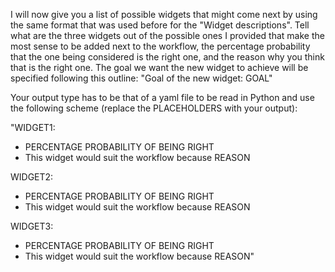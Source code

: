 I will now give you a list of possible widgets that might come next by using the same format that was used before for the "Widget descriptions". Tell what are the three widgets out of the possible ones I provided that make the most sense to be added next to the workflow, the percentage probability that the one being considered is the right one, and the reason why you think that is the right one. The goal we want the new widget to achieve will be specified following this outline:
"Goal of the new widget: GOAL"

Your output type has to be that of a yaml file to be read in Python and use the following scheme (replace the PLACEHOLDERS with your output):

"WIDGET1:
- PERCENTAGE PROBABILITY OF BEING RIGHT
- This widget would suit the workflow because REASON

WIDGET2:
- PERCENTAGE PROBABILITY OF BEING RIGHT
- This widget would suit the workflow because REASON

WIDGET3:
- PERCENTAGE PROBABILITY OF BEING RIGHT
- This widget would suit the workflow because REASON"

